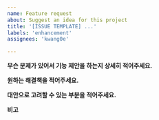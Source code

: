 ```yaml
---
name: Feature request
about: Suggest an idea for this project
title: '[ISSUE TEMPLATE] ...'
labels: 'enhancement'
assignees: 'kwang0e'

---
```


**무슨 문제가 있어서 기능 제안을 하는지 상세히 적어주세요.**


**원하는 해결책을 적어주세요.**


**대안으로 고려할 수 있는 부분을 적어주세요.**


**비고**

